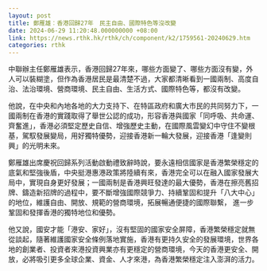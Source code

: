 ```yaml
---
layout: post
title: 鄭雁雄︰香港回歸27年　民主自由、國際特色等沒改變
date: 2024-06-29 11:20:48.000000000 +08:00
link: https://news.rthk.hk/rthk/ch/component/k2/1759561-20240629.htm
categories: rthk
---
```


中聯辦主任鄭雁雄表示，香港回歸27年來，哪些方面變了、哪些方面沒有變，外人可以裝糊塗，但作為香港居民是最清楚不過，大家都清晰看到一國兩制、高度自治、法治環境、營商環境、民主自由、生活方式、國際特色等，都沒有改變。 

他說，在中央和內地各地的大力支持下、在特區政府和廣大市民的共同努力下，一國兩制在香港的實踐取得了舉世公認的成功，形容香港與國家「同呼吸、共命運、齊奮進」，香港必須堅定歷史自信、增強歷史主動，在國際風雲變幻中守住不變根基，駕馭發展變局，用好獨特優勢，迎接香港新一輪大發展，迎接香港「逢變則興」的光明未來。

鄭雁雄出席慶祝回歸系列活動啟動禮致辭時說，要永遠相信國家是香港繁榮穩定的底氣和堅強後盾，中央挺港惠港政策將陸續有來，香港完全可以在融入國家發展大局中，實現自身更好發展；一國兩制是香港興旺發達的最大優勢，香港在擦亮舊招牌、鑄造新招牌的過程中，要不斷增強國際競爭力、持續鞏固和提升「八大中心」的地位，維護自由、開放、規範的營商環境，拓展暢通便捷的國際聯繫， 進一步鞏固和發揮香港的獨特地位和優勢。 

他又說，國安才能「港安、家好」，沒有堅固的國家安全屏障，香港繁榮穩定就無從談起，隨著維護國家安全條例落地實施，香港有更持久安全的發展環境，世界各地的創業者、投資者來港投資興業亦有更穩定的營商環境，今天的香港更安全、開放，必將吸引更多全球企業、資金、人才來港，為香港繁榮穩定注入澎湃的活力。
